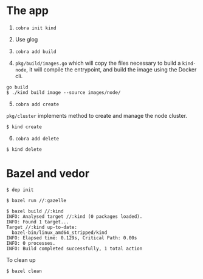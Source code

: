 # The app
1. `cobra init kind`

2. Use glog

3. `cobra add build`

4. `pkg/build/images.go` which will copy the files necessary to build a
   `kind-node`, it will compile the entrypoint, and build the image using the
    Docker cli.
```
go build
$ ./kind build image --source images/node/
```

5. `cobra add create`

`pkg/cluster` implements method to create and manage the node cluster.

```
$ kind create
```

6. `cobra add delete`
```
$ kind delete
```

# Bazel and vedor
```
$ dep init
```

```
$ bazel run //:gazelle
```

```
$ bazel build //:kind
INFO: Analysed target //:kind (0 packages loaded).
INFO: Found 1 target...
Target //:kind up-to-date:
  bazel-bin/linux_amd64_stripped/kind
INFO: Elapsed time: 0.129s, Critical Path: 0.00s
INFO: 0 processes.
INFO: Build completed successfully, 1 total action
```

To clean up
```
$ bazel clean
```
